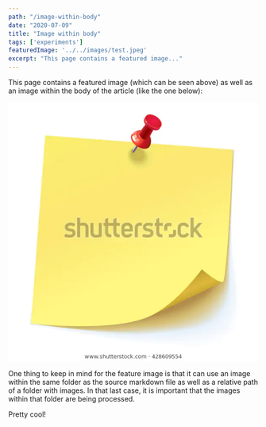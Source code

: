 ```yaml
---
path: "/image-within-body"
date: "2020-07-09"
title: "Image within body"
tags: ['experiments']
featuredImage: '../../images/test.jpeg'
excerpt: "This page contains a featured image..."
---
```


This page contains a featured image (which can be seen above) as well as an image within the body of the article (like the one below):

![Hello world](./post-it.jpg)

One thing to keep in mind for the feature image is that it can use an image within the same folder as the source markdown file as well as a relative path of a folder with images. In that last case, it is important that the images within that folder are being processed.

Pretty cool!